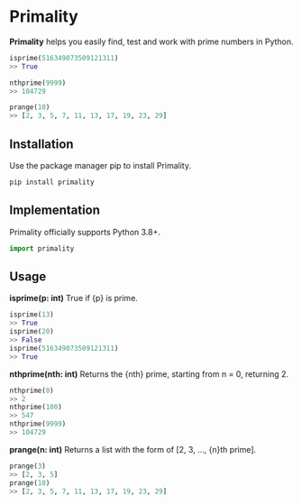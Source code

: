 # Primality

**Primality** helps you easily find, test and work with prime numbers in Python.

```python
isprime(516349073509121311)
>> True

nthprime(9999)
>> 104729

prange(10)
>> [2, 3, 5, 7, 11, 13, 17, 19, 23, 29]
```

## Installation

Use the package manager pip to install Primality.

```bash
pip install primality
```

## Implementation

Primality officially supports Python 3.8+.

```python
import primality
```

## Usage

**isprime(p: int)** True if {p} is prime.

```python
isprime(13)
>> True
isprime(20)
>> False
isprime(516349073509121311)
>> True
```

**nthprime(nth: int)** Returns the {nth} prime, starting from n = 0, returning 2.

```python
nthprime(0)
>> 2
nthprime(100)
>> 547
nthprime(9999)
>> 104729
```

**prange(n: int)** Returns a list with the form of [2, 3, ..., {n}th prime].

```python
prange(3)
>> [2, 3, 5]
prange(10)
>> [2, 3, 5, 7, 11, 13, 17, 19, 23, 29]
```
